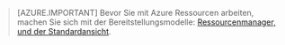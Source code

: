 > [AZURE.IMPORTANT] Bevor Sie mit Azure Ressourcen arbeiten, machen Sie sich mit der Bereitstellungsmodelle: [Ressourcenmanager, und der Standardansicht](../articles/resource-manager-deployment-model.md).